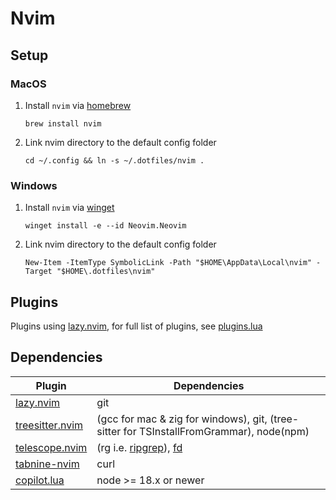 # Nvim

## Setup

### MacOS

1. Install `nvim` via [homebrew](https://brew.sh)

   ```shell
   brew install nvim
   ```

2. Link nvim directory to the default config folder

   ```shell
   cd ~/.config && ln -s ~/.dotfiles/nvim .
   ```

### Windows

1. Install `nvim` via [winget](https://winget.run/)

   ```shell
   winget install -e --id Neovim.Neovim
   ```

2. Link nvim directory to the default config folder

   ```shell
   New-Item -ItemType SymbolicLink -Path "$HOME\AppData\Local\nvim" -Target "$HOME\.dotfiles\nvim"
   ```

## Plugins

Plugins using [lazy.nvim](https://github.com/folke/lazy.nvim), for full list of plugins, see [plugins.lua](./lua/user/plugins.lua)

## Dependencies

| Plugin                                                                | Dependencies                                                                                    |
| --------------------------------------------------------------------- | ----------------------------------------------------------------------------------------------- |
| [lazy.nvim](https://github.com/folke/lazy.nvim)                       | git                                                                                             |
| [treesitter.nvim](https://github.com/nvim-treesitter/nvim-treesitter) | (gcc for mac & zig for windows), git, (tree-sitter for TSInstallFromGrammar), node(npm)         |
| [telescope.nvim](https://github.com/nvim-telescope/telescope.nvim)    | (rg i.e. [ripgrep](https://github.com/BurntSushi/ripgrep)), [fd](https://github.com/sharkdp/fd) |
| [tabnine-nvim](https://github.com/codota/tabnine-nvim)                | curl                                                                                            |
| [copilot.lua](https://github.com/zbirenbaum/copilot.lua)              | node >= 18.x or newer                                                                           |
